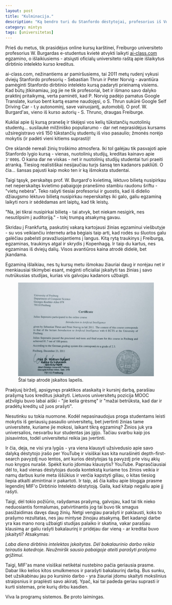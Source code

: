 ```yaml
---
layout: post
title: "Kulminacija."
description: "Ką bendro turi du Stanfordo dėstytojai, profesorius iš Vokietijos ir Matematikos ir Informatikos Fakultetas?"
category: mintys
tags: [universitetas]
---
```


Prieš du metus, tik prasidėjus online kursų karštinei, Freiburgo
universiteto profesorius W. Burgardas e-studentus kvietė atvykti
laikyti [ai-class.com](http://www.ai-class.com/) egzamino, o
išlaikiusiems - atsiųsti oficialų universiteto raštą apie išlaikytus
dirbtinio intelekto kurso kreditus.

ai-class.com, nežinantiems ar pamiršusiems, tai 2011 metų rudenį
vykusi dviejų Stanfordo profesorių - Sebastian Thrun ir Peter Norvig -
avantiūra pamėginti Stanfordo dirbtinio intelekto kursą padaryti
prieinamą visiems. Kad būtų įtikinamiau, jog jie ne tik profesoriai,
bet ir išmano savo dalyko praktinį pritaikymą, verta paminėti, kad
P. Norvig padėjo pamatus Google Translate, kuriuo bent kartą esame
naudojęsi, o S. Thrun sukūrė Google Self Driving Car - t.y autonominį,
save vairuojantį, automobilį. O prof. W. Burgard'as, vieno iš kurso
autorių - S. Thruno, draugas Freiburge.

Kukliai apie šį kursą pranešę ir tikėjęsi vos kelių tūkstančių
nuotolinių studentų... susilaukė milžiniško populiarumo - dar net
neprasidėjus kursams užsiregistravo virš 150 tūkstančių studentų iš
viso pasaulio; žmonės norėjo mokytis (ir padėti vieni kitiems
suprasti)!

Ore sklandė nereali žinių troškimo atmosfera. Iki tol galėjau tik
pasvajoti apie Stanfordo lygio kursą - vienas, nuotolinių studijų,
kreditas kainavo apie `3'000$`. O kaina dar ne viskas - net ir
nuotolinių studijų studentai turi praeiti atranką. Tiesiog
realistiškai nesijaučiau turįs šansą ten kadanors pakliūti. O
čia... šansas pajusti kaip moko ten ir ką išmoksta studentai.

Taigi tąsyk, perskaitęs prof. W. Burgard'o kvietimą, lėktuvo bilietą
nusipirkau net neperskaitęs kvietimo pabaigoje pranešimo stambiu
raudonu šriftu - "vietų nebėra". Teko rašyti tiesiai profesoriui ir
guostis, kad iš didelio džiaugsmo lėktuvo bilietą nusipirkau
neperskaitęs iki galo, galiu egzaminą laikyti nors ir sėdėdamas ant
laiptų, kad tik leistų.

"Na, jei tikrai nusipirkai bilietą - tai atvyk, bet niekam nesigirk,
nes nesutilpsim į auditoriją." - tokį trumpą atsakymą gavau.

Skridau į Frankfurtą, paskutinį vakarą kartojausi žinias egzaminui
viešbutyje - su vos veikiančiu internetu arba bėgiais taip arti, kad
rodės su šluotos galu galėčiau pabelsti pravažiuojantiems į
langus. Kitą rytą traukinys į Freiburgą, egzaminas, traukinys atgal ir
skrydis į Kopenhagą. Ir taip du kartus, nes egzaminas iš dviejų
dalių. Visos avantiūros kaina atrodė didelė, bet įkandama.

Egzaminą išlaikiau, nes tų kursų metu išmokau žiauriai daug ir norėjau
net ir menkiausiai tikimybei esant, mėginti oficialiai įskaityti tas
žinias į savo nutrūkusias studijas, kurias vis galvojau kadanors
užbaigti.

<figure>
  <img src="/images/posts/2013-11-14-iskaita.jpg" />
  <figcaption>Štai taip atrodė įskaitos lapelis.</figcaption>
</figure>

Praėjusį birželį, apsigynęs praktikos ataskaitą ir kursinį darbą,
parašiau prašymą tuos kreditus įskaityti. Lietuvos universitetų
pozicija MOOC atžvilgiu buvo labai aiški - "jie kelia grėsmę" ir "mažai
betrūksta, kad dar ir pradėtų kreditų už juos prašyti".

Nesutinku su tokia nuomone. Kodėl nepasinaudojus proga studentams
leisti mokytis iš geriausių pasaulio universitetų, bet įvertinti
žinias tame universitete, kuriame jie mokosi, laikant tikrą egzaminą?
Žinios juk yra universalios, nesvarbu kur studentas jas įgijo. Tačiau
svarbu kaip jos įsisavintos, todėl universitetui reikia jas
įvertinti.

Ir čia, deja, ne visi yra lygūs - yra viena klausyti užsivedusio apie
savo dalyką dėstytojo įrašo per YouTubę ir visiškai kas kita
nurašinėti depth-first-search pavyzdį nuo lentos, ant kurios
dėstytojas tą pavyzdį prie visų akių nuo knygos nurašė. Spėkit kurio
įdomiau klausytis? YouTube. Paprasčiausiai dėl to, kad vienas
dėstytojas duoda kontekstą kuriame tos žinios veikia ir namų darbus
kurie meta iššūkius ir verčia kapstyti giliau, o kitas tiesiog liepia
atkalti atmintinai ir pakartoti. Ir taip, aš čia kalbu apie blogąja
prasme legendinį MIF'o Dirbtinio Intelekto dėstytoją. Gaila, kad
kitaip negaliu apie jį rašyti.

Taigi, dėl tokio požiūrio, rašydamas prašymą, galvojau, kad tai tik
nieko neduosiantis formalumas, patvirtinantis jog tai buvo tik smagus
pasižaidimas davęs daug žinių. Netgi vengiau parašyti ir paklausti,
koks to prašymo rezultatas, nes jau mintyse žinojau atsakymą. Bet
kadangi darbe yra kas mano norą užbaigti studijas palaiko ir skatina,
vakar parašiau klausimą ar galiu rašyti bakalaurinį ir pridėjau dar
vieną - ar kreditai buvo įskaityti? Atsakymas:

_Laba diena
dirbtinis intelektas įskaitytas.
Dėl bakalaurinio darbo reikia teirautis katedroje. Neužmiršk sausio
pabaigoje ateiti parašyti prašymo grįžimui._

Taigi, MIF'as mane visiškai netikėtai nustebino pačia geriausia
prasme. Dabar liko kelios kitos smulkmenos ir parašyti bakalaurinį
darbą. Bus sunku, bet užsikabinau jau po kursinio darbo - yra žiauriai
įdomu skaityti mokslinius straipsnius ir praplėsti savo akiratį. Ypač,
kai tai padeda geriau suprasti ir kurti sistemas, prie kurių dirbu
kasdien.

Viva la programų sistemos. Be proto laimingas.
